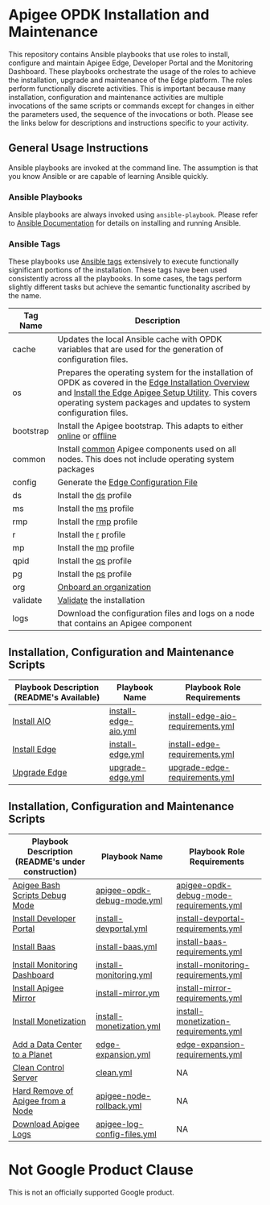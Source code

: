 # Apigee OPDK Installation and Maintenance

This repository contains Ansible playbooks that use roles to install, configure and maintain Apigee Edge, Developer Portal and the 
Monitoring Dashboard. These playbooks orchestrate the usage of the roles to achieve the installation, upgrade and maintenance 
of the Edge platform. The roles perform functionally discrete activities. This is important because many installation, 
configuration and maintenance activities are multiple invocations of the same scripts or commands except for changes in
either the parameters used, the sequence of the invocations or both. Please see the links below for descriptions and 
instructions specific to your activity.  

## General Usage Instructions

Ansible playbooks are invoked at the command line. The assumption is that you know Ansible or are capable of learning Ansible 
quickly. 

### Ansible Playbooks
Ansible playbooks are always invoked using `ansible-playbook`. Please 
refer to [Ansible Documentation](http://docs.ansible.com/ansible/latest) for details on installing and running Ansible.

### Ansible Tags
These playbooks use [Ansible tags](http://docs.ansible.com/ansible/latest/cli/ansible-playbook.html#cmdoption-ansible-playbook-tags) 
extensively to execute functionally significant portions of the installation. These tags have been used consistently across all
the playbooks. In some cases, the tags perform slightly different tasks but achieve the semantic functionality ascribed by the name. 

| Tag Name | Description |
| --- | --- |
| cache | Updates the local Ansible cache with OPDK variables that are used for the generation of configuration files. |
| os | Prepares the operating system for the installation of OPDK as covered in the [Edge Installation Overview](https://docs.apigee.com/private-cloud/v4.18.01/installation-overview) and [Install the Edge Apigee Setup Utility](https://docs.apigee.com/private-cloud/v4.18.01/install-edge-apigee-setup-utility). This covers operating system packages and updates to system configuration files. |
| bootstrap | Install the Apigee bootstrap. This adapts to either [online](https://docs.apigee.com/private-cloud/v4.18.01/install-edge-apigee-setup-utility#installedgeapigeesetuputilityonanodewithanexternalinternetconnection) or [offline](https://docs.apigee.com/private-cloud/v4.18.01/install-edge-apigee-setup-utility#installedgeapigeesetuputilityonanodewithnoexternalinternetconnection) |
| common | Install [common](https://docs.apigee.com/private-cloud/v4.18.01/install-edge-apigee-setup-utility) Apigee components used on all nodes. This does not include operating system packages |
| config | Generate the [Edge Configuration File](https://docs.apigee.com/private-cloud/v4.18.01/edge-configuration-file-reference) |
| ds | Install the [ds](https://docs.apigee.com/private-cloud/v4.18.01/install-edge-components-node#specifyingthecomponentstoinstall) profile | 
| ms | Install the [ms](https://docs.apigee.com/private-cloud/v4.18.01/install-edge-components-node#specifyingthecomponentstoinstall) profile | 
| rmp | Install the [rmp](https://docs.apigee.com/private-cloud/v4.18.01/install-edge-components-node#specifyingthecomponentstoinstall) profile | 
| r | Install the [r](https://docs.apigee.com/private-cloud/v4.18.01/install-edge-components-node#specifyingthecomponentstoinstall) profile | 
| mp | Install the [mp](https://docs.apigee.com/private-cloud/v4.18.01/install-edge-components-node#specifyingthecomponentstoinstall) profile | 
| qpid | Install the [qs](https://docs.apigee.com/private-cloud/v4.18.01/install-edge-components-node#specifyingthecomponentstoinstall) profile | 
| pg | Install the [ps](https://docs.apigee.com/private-cloud/v4.18.01/install-edge-components-node#specifyingthecomponentstoinstall) profile |
| org | [Onboard an organization](https://docs.apigee.com/private-cloud/v4.18.01/onboard-organization) |
| validate | [Validate](https://docs.apigee.com/private-cloud/v4.18.01/test-install) the installation |
| logs | Download the configuration files and logs on a node that contains an Apigee component | 
 
## Installation, Configuration and Maintenance Scripts 
| Playbook Description (README's Available) | Playbook Name | Playbook Role Requirements |
| --- | --- | --- |
| [Install AIO](README-AIO-execution.md) | [install-edge-aio.yml](install-edge-aio.yml) | [install-edge-aio-requirements.yml](install-edge-aio-requirements.yml) |
| [Install Edge](README-install-edge.md) | [install-edge.yml](install-edge.yml) | [install-edge-requirements.yml](install-edge-requirements.yml) |
| [Upgrade Edge](README-upgrade.md) | [upgrade-edge.yml](upgrade-edge.yml) | [upgrade-edge-requirements.yml](upgrade-edge-requirements.yml) |

## Installation, Configuration and Maintenance Scripts 
| Playbook Description (README's under construction) | Playbook Name | Playbook Role Requirements |
| --- | --- | --- |
| [Apigee Bash Scripts Debug Mode](README-apigee-opdk-debug-mode.md) | [apigee-opdk-debug-mode.yml](apigee-opdk-debug-mode.yml) | [apigee-opdk-debug-mode-requirements.yml](apigee-opdk-debug-mode-requirements.yml) | 
| [Install Developer Portal](install-devportal.yml) | [install-devportal.yml](install-devportal.yml) | [install-devportal-requirements.yml](install-devportal-requirements.yml) |
| [Install Baas](install-baas.yml) | [install-baas.yml](install-baas.yml) | [install-baas-requirements.yml](install-baas-requirements.yml) |
| [Install Monitoring Dashboard](install-monitoring.yml) | [install-monitoring.yml](install-monitoring.yml) | [install-monitoring-requirements.yml](install-monitoring-requirements.yml) |
| [Install Apigee Mirror](install-mirror.yml) | [install-mirror.ym](install-mirror.yml) | [install-mirror-requirements.yml](install-mirror-requirements.yml) |
| [Install Monetization](install-monetization.yml) | [install-monetization.yml](install-monetization.yml) | [install-monetization-requirements.yml](install-monetization-requirements.yml) |
| [Add a Data Center to a Planet](edge-expansion.yml) | [edge-expansion.yml](edge-expansion.yml) | [edge-expansion-requirements.yml](edge-expansion-requirements.yml) |
| [Clean Control Server](clean.yml) | [clean.yml](clean.yml) | NA | 
| [Hard Remove of Apigee from a Node](apigee-node-rollback.yml) | [apigee-node-rollback.yml](apigee-node-rollback.yml) | NA |
| [Download Apigee Logs](apigee-log-config-files.yml) | [apigee-log-config-files.yml](apigee-log-config-files.yml) | NA |


<!-- BEGIN Google Required Disclaimer -->

# Not Google Product Clause

This is not an officially supported Google product.
<!-- END Google Required Disclaimer -->
